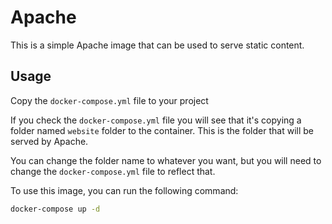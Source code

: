 # Apache

This is a simple Apache image that can be used to serve static content.

## Usage

Copy the `docker-compose.yml` file to your project

If you check the `docker-compose.yml` file you will see that it's copying a folder named `website` folder to the container. This is the folder that will be served by Apache.

You can change the folder name to whatever you want, but you will need to change the `docker-compose.yml` file to reflect that.

To use this image, you can run the following command:

```bash
docker-compose up -d
```
